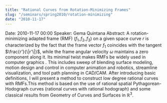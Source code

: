 ```yaml
---
title: "Rational Curves from Rotation-Minimizing Frames"
slug: "/seminars/spring2010/rotation-minimizing"
date: "2010-11-17"
---
```


Date:
2010-11-17 00:00
Speaker:
Gema Quintana
Abstract:
A rotation-minimizing adapted frame (RMF) $(f_1,f_2,f_3)$ on a given space curve $r$ is characterized by the fact that the frame vector $f_1$ coincides with the tangent $\frac{r’}{\|r’\|}$, while the frame angular velocity $\omega$ maintains a zero component along it. Its minimal twist makes RMFs be widely used in computer graphics . This includes sweep of blending surface modeling, motion design and control in computer animation and robotics, streamline visualization, and tool path planning in CAD/CAM. After introducing basic definitions, I will present a method to construct low degree rational curves with RMFs.This method is based on the use of rational spatial Pythagorean-Hodograph curves (rational curves with rational hodograph) and some classical results from Geometry of Curves and Surfaces in $\mathbb R^3$.

